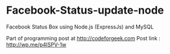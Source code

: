 Facebook-Status-update-node
===========================

Facebook Status Box using Node.js (ExpressJs) and MySQL

Part of programming post at http://codeforgeek.com
Post link : http://wp.me/p4ISPV-1w
